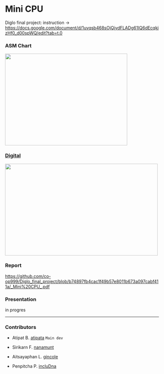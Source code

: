 # Mini CPU
Diglo final project: instruction -> https://docs.google.com/document/d/1uvqsb468sOjQjydFLADg61IQ6dEcqkizHf0_d00spWQ/edit?tab=t.0

<h3>ASM Chart</h3>
<img src="https://github.com/user-attachments/assets/292aa6cb-cc2c-4705-8d7b-28765fb7fb28" width="400px;" height="300px">

### [Digital](https://github.com/incluDna/Diglo_final_project/blob/f4acad18ac67df1d89f826341409c8a476fa8533/RAM%20(1).dig)
<img src="https://github.com/user-attachments/assets/602c310f-0c0d-41f3-b019-c96f3b2b0297" width="500px;" height="300px">

### Report
https://github.com/co-op999/Diglo_final_project/blob/b74897fb4cac1f49b57e8011b673a097cabf411a/_Mini%20CPU_.pdf

### Presentation
in progres

---
<h3>Contributors</h3>

- Atipat B. [atipata](https://github.com/atipata) `Main dev`

- Sirikarn F. [nanamunt](https://github.com/nanamunt)

- Aitsayaphan L. [gincole](https://github.com/gincole)

- Penpitcha P. [incluDna](https://github.com/incluDna)
